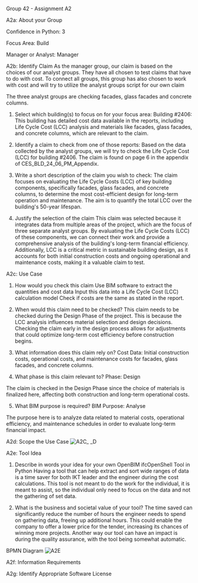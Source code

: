 Group 42 - Assignment A2

A2a: About your Group

Confidence in Python: 
3

Focus Area:
Build

Manager or Analyst: 
Manager

A2b: Identify Claim
As the manager group, our claim is based on the choices of our analyst groups. They have all chosen to test claims that have to do with cost. To connect all groups, this group has also chosen to work with cost and will try to utilize the analyst groups script for our own claim

The three analyst groups are checking facades, glass facades and concrete columns.

1. Select which building(s) to focus on for your focus area:
Building #2406: This building has detailed cost data available in the reports, including Life Cycle Cost (LCC) analysis and materials like facades, glass facades, and concrete columns, which are relevant to the claim.

2. Identify a claim to check from one of those reports: 
Based on the data collected by the analyst groups, we will try to check the Life Cycle Cost (LCC) for building #2406. The claim is found on page 6 in the appendix of CES_BLD_24_06_PM_Appendix. 

3. Write a short description of the claim you wish to check:
The claim focuses on evaluating the Life Cycle Costs (LCC) of key building components, specifically facades, glass facades, and concrete columns, to determine the most cost-efficient design for long-term operation and maintenance. The aim is to quantify the total LCC over the building's 50-year lifespan.

4. Justify the selection of the claim
This claim was selected because it integrates data from multiple areas of the project, which are the focus of three separate analyst groups. By evaluating the Life Cycle Costs (LCC) of these components, we can connect their work and provide a comprehensive analysis of the building's long-term financial efficiency. Additionally, LCC is a critical metric in sustainable building design, as it accounts for both initial construction costs and ongoing operational and maintenance costs, making it a valuable claim to test.

A2c: Use Case

1. How would you check this claim
Use BIM software to extract the quantities and cost data
Input this data into a Life Cycle Cost (LCC) calculation model
Check if costs are the same as stated in the report. 

2. When would this claim need to be checked?
This claim needs to be checked during the Design Phase of the project. This is because the LCC analysis influences material selection and design decisions. Checking the claim early in the design process allows for adjustments that could optimize long-term cost efficiency before construction begins.

3. What information does this claim rely on?
Cost Data: Initial construction costs, operational costs, and maintenance costs for facades, glass facades, and concrete columns.

4. What phase is this claim relevant to?
Phase: Design

The claim is checked in the Design Phase since the choice of materials is finalized here, affecting both construction and long-term operational costs.

5. What BIM purpose is required?
BIM Purpose: Analyse

The purpose here is to analyze data related to material costs, operational efficiency, and maintenance schedules in order to evaluate long-term financial impact.

A2d: Scope the Use Case
![A2C_ _D](https://github.com/user-attachments/assets/019875d2-ddf5-493c-a25f-70f9045743f2)

A2e: Tool Idea

1. Describe in words your idea for your own OpenBIM ifcOpenShell Tool in Python
Having a tool that can help extract and sort wide ranges of data is a time saver for both IKT leader and the engineer during the cost calculations. This tool is not meant to do the work for the individual, it is meant to assist, so the individual only need to focus on the data and not the gathering of set data.

2. What is the business and societal value of your tool?
The time saved can significantly reduce the number of hours the engineer needs to spend on gathering data, freeing up additional hours. This could enable the company to offer a lower price for the tender, increasing its chances of winning more projects. Another way our tool can have an impact is during the quality assurance, with the tool being somewhat automatic.

BPMN Diagram
![A2E](https://github.com/user-attachments/assets/1a688c49-a5e0-4c32-8d4b-0ac63ed9af54)

A2f: Information Requirements

A2g: Identify Appropriate Software License 
